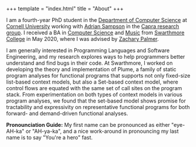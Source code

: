 +++
template = "index.html"
title = "About"
+++

I am a fourth-year PhD student in the [Department of Computer Science](https://www.cs.cornell.edu/) at [Cornell University](https://www.cornell.edu/) working with [Adrian Sampson]("https://www.cs.cornell.edu/~asampson/") in the [Capra research group]("https://capra.cs.cornell.edu/"). I received a BA in [Computer Science]("https://www.swarthmore.edu/computer-science") and [Music]("https://www.swarthmore.edu/music") from [Swarthmore College]("https://www.swarthmore.edu/") in May 2020, where I was advised by [Zachary Palmer]("https://www.cs.swarthmore.edu/~zpalmer/").

I am generally interested in Programming Languages and Software Engineering, and my research explores ways to help programmers better understand and find bugs in their code. At Swarthmore, I worked on developing the theory and implementation of Plume, a family of static program analyses for functional programs that supports not only fixed-size list-based context models, but also a Set-based context model, where control flows are equated with the same set of call sites on the program stack. From experimentation on both types of context models in various program analyses, we found that the set-based model shows promise for tractability and expressivity on representative functional programs for both forward- and demand-driven functional analyses.

**Pronounciation Guide:** My first name can be pronounced as either "eye-AH-ka" or "AH-ya-ka", and a nice work-around in pronouncing my last name is to say "You're a hero" fast.
